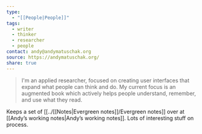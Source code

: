 ```yaml
---
type:
  - "[[People|People]]"
tags:
  - writer
  - thinker
  - researcher
  - people
contact: andy@andymatuschak.org
source: https://andymatuschak.org/
share: true
---
```


> I'm an applied researcher, focused on creating user interfaces that expand what people can think and do. My current focus is an augmented book which actively helps people understand, remember, and use what they read.

Keeps a set of [[../[[Notes|Evergreen notes]]/Evergreen notes]] over at [[Andyʼs working notes|Andyʼs working notes]]. Lots of interesting stuff on process.

